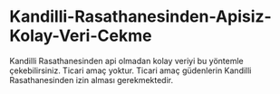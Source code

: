 # Kandilli-Rasathanesinden-Apisiz-Kolay-Veri-Cekme
Kandilli Rasathanesinden api olmadan kolay veriyi bu yöntemle çekebilirsiniz. Ticari amaç yoktur. Ticari amaç güdenlerin Kandilli Rasathanesinden izin alması gerekmektedir.
